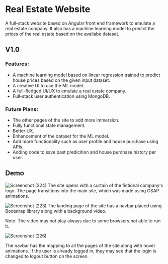 
# Real Estate Website

A full-stack website based on Angular front end framework to emulate a real estate company. It also has a machine learning model to predict the prices of the real estate based on the availabe dataset.

## V1.0

### Features:

- A machine learning model based on linear regression trained to predict house prices based on the given input dataset.
- A creative UI to use the ML model.
- A full-fledged UI/UX to emulate a real estate company.
- Full-stack user authentication using MongoDB.

### Future Plans:

- The other pages of the site to add more immersion.
- Fully functional state management.
- Better UX.
- Enhancement of the dataset for the ML model.
- Add more functionality such as user profile and house purchase using APIs.
- Adding code to save past predicition and house purchase history per user.






## Demo

![Screenshot (224)](https://user-images.githubusercontent.com/86250122/216401673-2c618fa9-df19-4f57-92fa-e9887dde049f.png)
The site opens with a curtain of the fictional company's logo. The page transitions into the main site, which was made using GSAP animations.

![Screenshot (223)](https://user-images.githubusercontent.com/86250122/216401880-6ca8cb38-bc8c-44f7-a660-8ae5cc06f668.png)
The landing page of the site has a navbar placed using Bootstrap library along with a background video.

Note: The video may not play always due to some browsers not able to run it.

![Screenshot (226)](https://user-images.githubusercontent.com/86250122/216402170-089df17c-76a7-491e-8b96-7eef3c3b7430.png)

The navbar has the mapping to all the pages of the site along with hover animations. If the user is already logged in, they may see that the login is changed to logout button on the screen.






